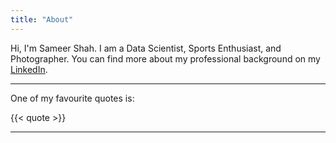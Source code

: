 ```yaml
---
title: "About"
---
```


Hi, I'm Sameer Shah. I am a Data Scientist, Sports Enthusiast, and Photographer. You can find more about my professional background on my [LinkedIn](https://www.linkedin.com/in/sameershah141/).

---

One of my favourite quotes is:

{{< quote >}}

---

